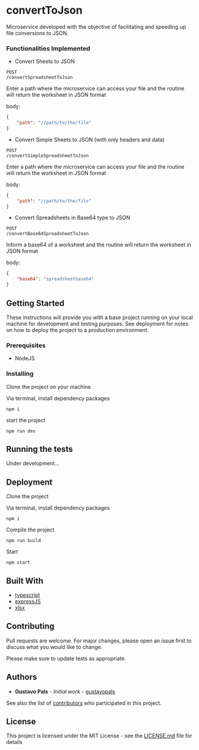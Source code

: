 # convertToJson

Microservice developed with the objective of facilitating and speeding up file conversions to JSON.

### Functionalities Implemented

-   Convert Sheets to JSON

```
POST
/convertSpreadsheetToJson
```

Enter a path where the microservice can access your file and the routine will return the worksheet in JSON format

body:

```json
{
	"path": "//path/to/the/file"
}
```

-   Convert Simple Sheets to JSON (with only headers and data)

```
POST
/convertSimpleSpreadsheetToJson
```

Enter a path where the microservice can access your file and the routine will return the worksheet in JSON format

body:

```json
{
	"path": "//path/to/the/file"
}
```


-   Convert Spreadsheets in Base64 type to JSON

```
POST
/convertBase64SpreadsheetToJson
```

Inform a base64 of a worksheet and the routine will return the worksheet in JSON format

body:

```json
{
	"base64": "spreadsheetbase64"
}
```

## Getting Started

These instructions will provide you with a base project running on your local machine for development and testing purposes. See deployment for notes on how to deploy the project to a production environment.

### Prerequisites

-   NodeJS

### Installing

Clone the project on your machine

Via terminal, install dependency packages

```
npm i
```

start the project

```
npm run dev
```

## Running the tests

Under development...

## Deployment

Clone the project

Via terminal, install dependency packages

```
npm i
```

Compile the project

```
npm run build
```

Start

```
npm start
```

## Built With

-   [typescript](https://www.typescriptlang.org/)
-   [expressJS](https://expressjs.com/pt-br/)
-   [xlsx](https://www.npmjs.com/package/xlsx)

## Contributing

Pull requests are welcome. For major changes, please open an issue first
to discuss what you would like to change.

Please make sure to update tests as appropriate.

## Authors

-   **Gustavo Pals** - _Initial work_ - [gustavopals](https://github.com/gustavopals)

See also the list of [contributors](https://github.com/your/project/contributors) who participated in this project.

## License

This project is licensed under the MIT License - see the [LICENSE.md](LICENSE.md) file for details
